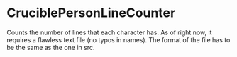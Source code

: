 # CruciblePersonLineCounter
Counts the number of lines that each character has.
As of right now, it requires a flawless text file (no typos in names).
The format of the file has to be the same as the one in src.
